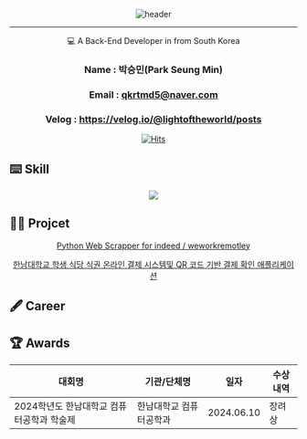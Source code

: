 <div align="center">

![header](https://capsule-render.vercel.app/api?type=waving&height=300&color=gradient&text=Welcome%20to%20SeungMin's%20GitHub%20🙋🏻‍♂️&fontSize=40&fontAlign=50&animation=fadeIn)

</div>

-----------------------------------------------------------------------------------------------------------------------------------------------------------------------------------

<div align="center">
💻 A Back-End Developer in from South Korea

### Name : 박승민(Park Seung Min)
### Email : qkrtmd5@naver.com
### Velog : https://velog.io/@lightoftheworld/posts


[![Hits](https://hits.seeyoufarm.com/api/count/incr/badge.svg?url=https%3A%2F%2Fgithub.com%2FLightandSaltt&count_bg=%233A7FFF&title_bg=%23606060&icon=&icon_color=%23E7E7E7&title=%F0%9F%91%80+Today+%2F+Total+&edge_flat=false)](https://hits.seeyoufarm.com)


</div>



⌨️  Skill
-----------------------------------------------------------------------------------------------------------------------------------------------------------------------------------

<p align="center">
  <a href="https://skillicons.dev">
    <img src="https://skillicons.dev/icons?i=git,js,linux,c,vim,py,fastapi,spring,java" />
  </a>
</p>

🤝🏻  Projcet
-----------------------------------------------------------------------------------------------------------------------------------------------------------------------------------
<div align="center">
<a href="https://github.com/LightandSaltt/python_scrapper">Python Web Scrapper for indeed / weworkremotley</a>

<a href="https://github.com/LightandSaltt/2024_capstone_design_teamPioneer">한남대학교 학생 식당 식권 온라인 결제 시스템및
QR 코드 기반 결제 확인 애플리케이션</a>
</div>



🖋️ Career
------------------------------------------------------------------------------------------------------------------------------------------------------------------------------------





🏆 Awards
-----------------------------------------------------------------------------------------------------------------------------------------------------------------------------------
|대회명|기관/단체명|일자|수상내역|
|-----|---|---|---|
|2024학년도 한남대학교 컴퓨터공학과 학술제|한남대학교 컴퓨터공학과|2024.06.10|장려상|



